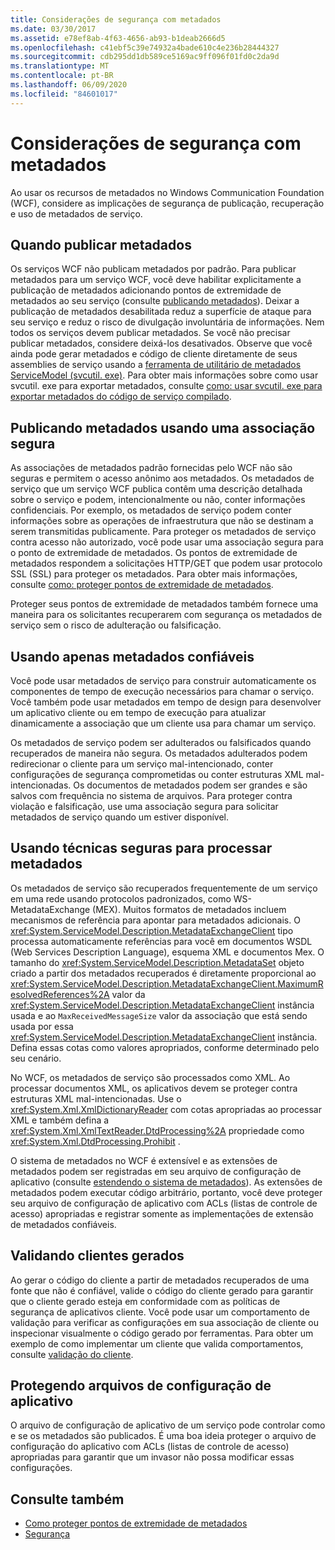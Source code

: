 ```yaml
---
title: Considerações de segurança com metadados
ms.date: 03/30/2017
ms.assetid: e78ef8ab-4f63-4656-ab93-b1deab2666d5
ms.openlocfilehash: c41ebf5c39e74932a4bade610c4e236b28444327
ms.sourcegitcommit: cdb295dd1db589ce5169ac9ff096f01fd0c2da9d
ms.translationtype: MT
ms.contentlocale: pt-BR
ms.lasthandoff: 06/09/2020
ms.locfileid: "84601017"
---
```

# <a name="security-considerations-with-metadata"></a>Considerações de segurança com metadados
Ao usar os recursos de metadados no Windows Communication Foundation (WCF), considere as implicações de segurança de publicação, recuperação e uso de metadados de serviço.  
  
## <a name="when-to-publish-metadata"></a>Quando publicar metadados  
 Os serviços WCF não publicam metadados por padrão. Para publicar metadados para um serviço WCF, você deve habilitar explicitamente a publicação de metadados adicionando pontos de extremidade de metadados ao seu serviço (consulte [publicando metadados](publishing-metadata.md)). Deixar a publicação de metadados desabilitada reduz a superfície de ataque para seu serviço e reduz o risco de divulgação involuntária de informações. Nem todos os serviços devem publicar metadados. Se você não precisar publicar metadados, considere deixá-los desativados. Observe que você ainda pode gerar metadados e código de cliente diretamente de seus assemblies de serviço usando a [ferramenta de utilitário de metadados ServiceModel (svcutil. exe)](../servicemodel-metadata-utility-tool-svcutil-exe.md). Para obter mais informações sobre como usar svcutil. exe para exportar metadados, consulte [como: usar svcutil. exe para exportar metadados do código de serviço compilado](how-to-use-svcutil-exe-to-export-metadata-from-compiled-service-code.md).  
  
## <a name="publishing-metadata-using-a-secure-binding"></a>Publicando metadados usando uma associação segura  
 As associações de metadados padrão fornecidas pelo WCF não são seguras e permitem o acesso anônimo aos metadados. Os metadados de serviço que um serviço WCF publica contêm uma descrição detalhada sobre o serviço e podem, intencionalmente ou não, conter informações confidenciais. Por exemplo, os metadados de serviço podem conter informações sobre as operações de infraestrutura que não se destinam a serem transmitidas publicamente. Para proteger os metadados de serviço contra acesso não autorizado, você pode usar uma associação segura para o ponto de extremidade de metadados. Os pontos de extremidade de metadados respondem a solicitações HTTP/GET que podem usar protocolo SSL (SSL) para proteger os metadados. Para obter mais informações, consulte [como: proteger pontos de extremidade de metadados](how-to-secure-metadata-endpoints.md).  
  
 Proteger seus pontos de extremidade de metadados também fornece uma maneira para os solicitantes recuperarem com segurança os metadados de serviço sem o risco de adulteração ou falsificação.  
  
## <a name="using-only-trusted-metadata"></a>Usando apenas metadados confiáveis  
 Você pode usar metadados de serviço para construir automaticamente os componentes de tempo de execução necessários para chamar o serviço. Você também pode usar metadados em tempo de design para desenvolver um aplicativo cliente ou em tempo de execução para atualizar dinamicamente a associação que um cliente usa para chamar um serviço.  
  
 Os metadados de serviço podem ser adulterados ou falsificados quando recuperados de maneira não segura. Os metadados adulterados podem redirecionar o cliente para um serviço mal-intencionado, conter configurações de segurança comprometidas ou conter estruturas XML mal-intencionadas. Os documentos de metadados podem ser grandes e são salvos com frequência no sistema de arquivos. Para proteger contra violação e falsificação, use uma associação segura para solicitar metadados de serviço quando um estiver disponível.  
  
## <a name="using-safe-techniques-for-processing-metadata"></a>Usando técnicas seguras para processar metadados  
 Os metadados de serviço são recuperados frequentemente de um serviço em uma rede usando protocolos padronizados, como WS-MetadataExchange (MEX). Muitos formatos de metadados incluem mecanismos de referência para apontar para metadados adicionais. O <xref:System.ServiceModel.Description.MetadataExchangeClient> tipo processa automaticamente referências para você em documentos WSDL (Web Services Description Language), esquema XML e documentos Mex. O tamanho do <xref:System.ServiceModel.Description.MetadataSet> objeto criado a partir dos metadados recuperados é diretamente proporcional ao <xref:System.ServiceModel.Description.MetadataExchangeClient.MaximumResolvedReferences%2A> valor da <xref:System.ServiceModel.Description.MetadataExchangeClient> instância usada e ao `MaxReceivedMessageSize` valor da associação que está sendo usada por essa <xref:System.ServiceModel.Description.MetadataExchangeClient> instância. Defina essas cotas como valores apropriados, conforme determinado pelo seu cenário.  
  
 No WCF, os metadados de serviço são processados como XML. Ao processar documentos XML, os aplicativos devem se proteger contra estruturas XML mal-intencionadas. Use o <xref:System.Xml.XmlDictionaryReader> com cotas apropriadas ao processar XML e também defina a <xref:System.Xml.XmlTextReader.DtdProcessing%2A> propriedade como <xref:System.Xml.DtdProcessing.Prohibit> .  
  
 O sistema de metadados no WCF é extensível e as extensões de metadados podem ser registradas em seu arquivo de configuração de aplicativo (consulte [estendendo o sistema de metadados](../extending/extending-the-metadata-system.md)). As extensões de metadados podem executar código arbitrário, portanto, você deve proteger seu arquivo de configuração de aplicativo com ACLs (listas de controle de acesso) apropriadas e registrar somente as implementações de extensão de metadados confiáveis.  
  
## <a name="validating-generated-clients"></a>Validando clientes gerados  
 Ao gerar o código do cliente a partir de metadados recuperados de uma fonte que não é confiável, valide o código do cliente gerado para garantir que o cliente gerado esteja em conformidade com as políticas de segurança de aplicativos cliente. Você pode usar um comportamento de validação para verificar as configurações em sua associação de cliente ou inspecionar visualmente o código gerado por ferramentas. Para obter um exemplo de como implementar um cliente que valida comportamentos, consulte [validação do cliente](../samples/client-validation.md).  
  
## <a name="protecting-application-configuration-files"></a>Protegendo arquivos de configuração de aplicativo  
 O arquivo de configuração de aplicativo de um serviço pode controlar como e se os metadados são publicados. É uma boa ideia proteger o arquivo de configuração do aplicativo com ACLs (listas de controle de acesso) apropriadas para garantir que um invasor não possa modificar essas configurações.  
  
## <a name="see-also"></a>Consulte também

- [Como proteger pontos de extremidade de metadados](how-to-secure-metadata-endpoints.md)
- [Segurança](security.md)
